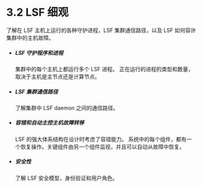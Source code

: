 # 3.2 LSF 细观

了解在 LSF 主机上运行的各种守护进程，LSF 集群通信路径，以及 LSF 如何容许集群中的主机故障。

- ##### LSF 守护程序和进程

  集群中的每个主机上都运行多个 LSF 进程。 正在运行的进程的类型和数量，取决于主机是主节点还是计算节点。

- ##### LSF 集群通信路径

  了解集群中 LSF daemon 之间的通信路径。

- ##### 容错和自动主控主机故障转移

  LSF 的强大体系结构在设计时考虑了容错能力。 系统中的每个组件，都有一个恢复操作。关键组件由另一个组件监视，并且可以自动从故障中恢复。

- ##### 安全性

  了解 LSF 安全模型，身份验证和用户角色。